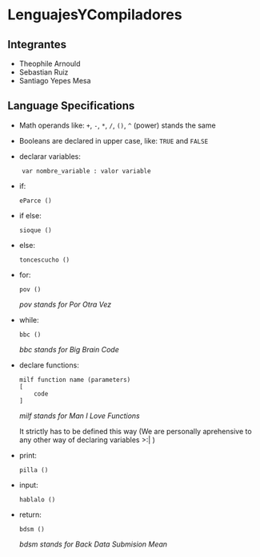 # LenguajesYCompiladores

## Integrantes
* Theophile Arnould
* Sebastian Ruiz
* Santiago Yepes Mesa

## Language Specifications
- Math operands like: `+`, `-`, `*`, `/`, `()`, `^` (power) stands the same
- Booleans are declared in upper case, like: `TRUE` and `FALSE`

- declarar variables:
```
    var nombre_variable : valor variable
```
    

- if:
    ```
    eParce ()
    ```

- if else:
    ```
    sioque ()
    ```

- else:
    ```
    toncescucho ()
    ```

- for:
    ```
    pov ()
    ```
    *pov stands for Por Otra Vez*

- while:
    ```
    bbc ()
    ```
    *bbc stands for Big Brain Code*

- declare functions:
    ```
    milf function name (parameters)
    [
        code
    ]
    ```
    *milf stands for Man I Love Functions*

    It strictly has to be defined this way (We are personally aprehensive to any other way of declaring variables >:| )

- print:
    ```
    pilla ()
    ```

- input:
    ```
    hablalo ()
    ```

- return:
    ```
    bdsm ()
    ```
    *bdsm stands for Back Data Submision Mean*


